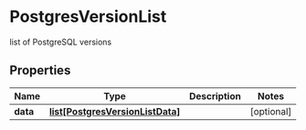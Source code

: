 # PostgresVersionList

list of PostgreSQL versions
## Properties
| Name | Type | Description | Notes |
| ------------ | ------------- | ------------- | ------------- |
| **data** | [**list[PostgresVersionListData]**](PostgresVersionListData.md) |  | [optional]  |


